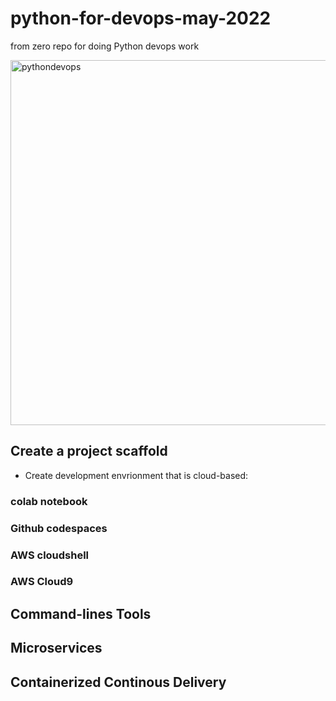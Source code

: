 # python-for-devops-may-2022
from zero repo for doing Python devops work

<img width="584" alt="pythondevops" src="https://user-images.githubusercontent.com/38841207/168478016-fe7b4811-3aa6-41da-a23d-a8e5b9c965ba.png">


## Create a project scaffold 
* Create development envrionment that is cloud-based: 
### colab notebook
### Github codespaces
### AWS cloudshell
### AWS Cloud9 

## Command-lines Tools 

## Microservices 

## Containerized Continous Delivery 

